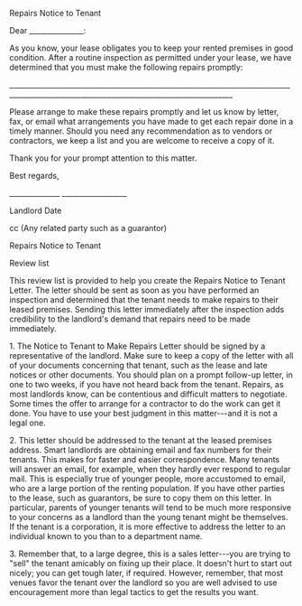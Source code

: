 Repairs Notice to Tenant

Dear \_\_\_\_\_\_\_\_\_\_\_\_\_\_\_:

As you know, your lease obligates you to keep your rented premises in
good condition. After a routine inspection as permitted under your
lease, we have determined that you must make the following repairs
promptly:

\_\_\_\_\_\_\_\_\_\_\_\_\_\_\_\_\_\_\_\_\_\_\_\_\_\_\_\_\_\_\_\_\_\_\_\_\_\_\_\_\_\_\_\_\_\_\_\_\_\_\_\_\_\_\_\_\_\_\_\_\_\_\_\_\_\_\_\_\_\_\_\_\_\_\_\_\_\_\_\_\_\_\_\_\_\_\_\_\_\_\_\_\_\_\_\_\_\_\_\_\_\_\_\_\_\_\_\_\_\_\_\_\_\_\_\_\_\_\_\_\_\_\_\_\_\_\_\_\_\_\_\_\_\_\_\_\_\_\_\_

Please arrange to make these repairs promptly and let us know by letter,
fax, or email what arrangements you have made to get each repair done in
a timely manner. Should you need any recommendation as to vendors or
contractors, we keep a list and you are welcome to receive a copy of it.

Thank you for your prompt attention to this matter.

Best regards,

\_\_\_\_\_\_\_\_\_\_\_\_\_\_ \_\_\_\_\_\_\_\_\_\_\_\_\_\_\_\_\_\_

Landlord Date

cc (Any related party such as a guarantor)

Repairs Notice to Tenant

Review list

This review list is provided to help you create the Repairs Notice to
Tenant Letter. The letter should be sent as soon as you have performed
an inspection and determined that the tenant needs to make repairs to
their leased premises. Sending this letter immediately after the
inspection adds credibility to the landlord\'s demand that repairs need
to be made immediately.

1\. The Notice to Tenant to Make Repairs Letter should be signed by a
representative of the landlord. Make sure to keep a copy of the letter
with all of your documents concerning that tenant, such as the lease and
late notices or other documents. You should plan on a prompt follow-up
letter, in one to two weeks, if you have not heard back from the tenant.
Repairs, as most landlords know, can be contentious and difficult
matters to negotiate. Some times the offer to arrange for a contractor
to do the work can get it done. You have to use your best judgment in
this matter---and it is not a legal one.

2\. This letter should be addressed to the tenant at the leased premises
address. Smart landlords are obtaining email and fax numbers for their
tenants. This makes for faster and easier correspondence. Many tenants
will answer an email, for example, when they hardly ever respond to
regular mail. This is especially true of younger people, more accustomed
to email, who are a large portion of the renting population. If you have
other parties to the lease, such as guarantors, be sure to copy them on
this letter. In particular, parents of younger tenants will tend to be
much more responsive to your concerns as a landlord than the young
tenant might be themselves. If the tenant is a corporation, it is more
effective to address the letter to an individual known to you than to a
department name.

3\. Remember that, to a large degree, this is a sales letter---you are
trying to "sell" the tenant amicably on fixing up their place. It
doesn't hurt to start out nicely; you can get tough later, if required.
However, remember, that most venues favor the tenant over the landlord
so you are well advised to use encouragement more than legal tactics to
get the results you want.
